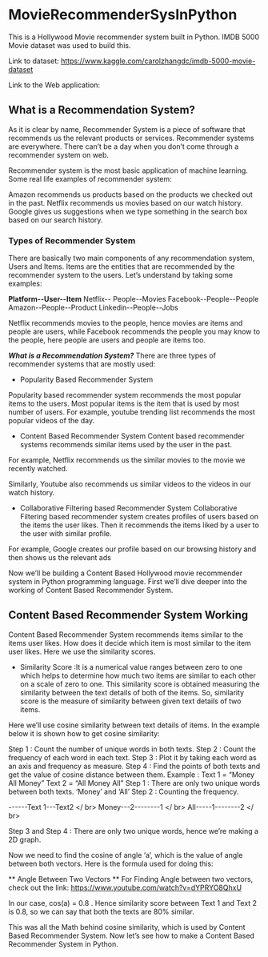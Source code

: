 # MovieRecommenderSysInPython
This is a Hollywood Movie recommender system built in Python. IMDB 5000 Movie dataset was used to build this. 

Link to dataset: https://www.kaggle.com/carolzhangdc/imdb-5000-movie-dataset

Link to the Web application: 

## What is a Recommendation System? ##
As it is clear by name, Recommender System is a piece of software that recommends us the relevant products or services. Recommender systems are everywhere. There can’t be a day when you don’t come through a recommender system on web.

Recommender system is the most basic application of machine learning. Some real life examples of recommender system:

Amazon recommends us products based on the products we checked out in the past. Netflix recommends us movies based on our watch history. Google gives us suggestions when we type something in the search box based on our search history.

###  Types of Recommender System
There are basically two main components of any recommendation system, Users and Items. Items are the entities that are recommended by the recommender system to the users. Let’s understand by taking some examples:

__Platform--User--Item__
Netflix--	People--Movies
Facebook--People--People
Amazon--People--Product
Linkedin--People--Jobs

Netflix recommends movies to the people, hence movies are items and people are users, while Facebook recommends the people you may know to the people, here people are users and people are items too.

___What is a Recommendation System?___
There are three types of recommender systems that are mostly used:

* Popularity Based Recommender System

Popularity based recommender system recommends the most popular items to the users. Most popular items is the item that is used by most number of users. For example, youtube trending list recommends the most popular videos of the day.

* Content Based Recommender System
Content based recommender systems recommends similar items used by the user in the past.

For example, Netflix recommends us the similar movies to the movie we recently watched.

Similarly, Youtube also recommends us similar videos to the videos in our watch history.

* Collaborative Filtering based Recommender System
Collaborative Filtering based recommender system creates profiles of users based on the items the user likes. Then it recommends the items liked by a user to the user with similar profile.

For example, Google creates our profile based on our browsing history and then shows us the relevant ads

Now we’ll be building a Content Based Hollywood movie recommender system in Python programming language. First we’ll dive deeper into the working of Content Based Recommender System.

## Content Based Recommender System Working
Content Based Recommender System recommends items similar to the items user likes. How does it decide which item is most similar to the item user likes. Here we use the similarity scores.

* Similarity Score :It is a numerical value ranges between zero to one which helps to determine how much two items are similar to each other on a scale of zero to one. This similarity score is obtained measuring the similarity between the text details of both of the items. So, similarity score is the measure of similarity between given text details of two items.

Here we’ll use cosine similarity between text details of items. In the example below it is shown how to get cosine similarity:

Step 1 : Count the number of unique words in both texts.
Step 2 : Count the frequency of each word in each text.
Step 3 : Plot it by taking each word as an axis and frequency as measure.
Step 4 : Find the points of both texts and get the value of cosine distance between them.
Example : Text 1 = “Money All Money”
Text 2 = “All Money All”
Step 1 : There are only two unique words between both texts. ‘Money’ and ‘All’
Step 2 : Counting the frequency.

------Text 1---Text2 </ br>
Money---2--------1 </ br>
All-----1--------2 </ br>

Step 3 and Step 4 : There are only two unique words, hence we’re making a 2D graph.

Now we need to find the cosine of angle ‘a’, which is the value of angle between both vectors. Here is the formula used for doing this:

** Angle Between Two Vectors **
For Finding Angle between two vectors, check out the link: https://www.youtube.com/watch?v=dYPRYO8QhxU

In our case, cos(a) = 0.8 . Hence similarity score between Text 1 and Text 2 is 0.8, so we can say that both the texts are 80% similar.

This was all the Math behind cosine similarity, which is used by Content Based Recommender System. Now let’s see how to make a Content Based Recommender System in Python.

